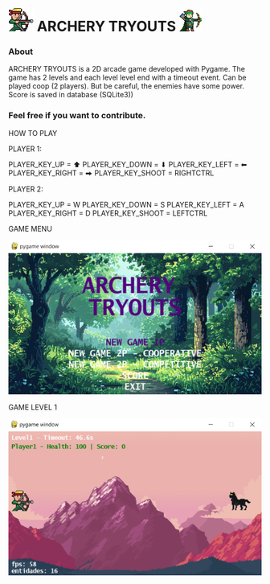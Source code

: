 ![Player1.png](asset/Player1.png) ARCHERY TRYOUTS ![Player2.png](asset/Player2.png)
===============
 

### About

ARCHERY TRYOUTS is a 2D arcade game developed with Pygame. The game has 2 levels and each level level end with a timeout event.
Can be played coop (2 players).
But be careful, the enemies have some power.
Score is saved in database (SQLite3))


### Feel free if you want to contribute.

HOW TO PLAY

PLAYER 1:

PLAYER_KEY_UP = ⬆
PLAYER_KEY_DOWN = ⬇
PLAYER_KEY_LEFT = ⬅
PLAYER_KEY_RIGHT = ⮕
PLAYER_KEY_SHOOT = RIGHTCTRL

PLAYER 2:

PLAYER_KEY_UP = W
PLAYER_KEY_DOWN = S
PLAYER_KEY_LEFT = A
PLAYER_KEY_RIGHT = D
PLAYER_KEY_SHOOT = LEFTCTRL


GAME MENU

![img_3.png](asset/img_3.png)

GAME LEVEL 1

![img_1.png](asset/img_1.png)

